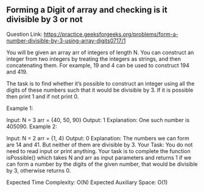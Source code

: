 ## Forming a Digit of array and checking is it divisible by 3 or not 

Question Link: https://practice.geeksforgeeks.org/problems/form-a-number-divisible-by-3-using-array-digits0717/1

You will be given an array arr of integers of length N. You can construct an integer from two integers by treating the integers as strings, and then concatenating them. For example, 19 and 4 can be used to construct 194 and 419.

The task is to find whether it’s possible to construct an integer using all the digits of these numbers such that it would be divisible by 3.
If it is possible then print 1 and if not print 0.

Example 1:

Input: N = 3
arr = {40, 50, 90}
Output: 1
Explanation: One such number is 405090.
Example 2:

Input: N = 2
arr = {1, 4}
Output: 0
Explanation: The numbers we can form 
are 14 and 41. But neither of them are 
divisible by 3.
Your Task:
You do not need to read input or print anything. Your task is to complete the function isPossible() which takes N and arr as input parameters and returns 1 if we can form a number by the digits of the given number, that would be divisible by 3, otherwise returns 0.

Expected Time Complexity: O(N)
Expected Auxiliary Space: O(1)